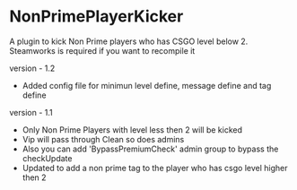 # NonPrimePlayerKicker
A plugin to kick Non Prime players who has CSGO level below 2. 
Steamworks is required if you want to recompile it

version - 1.2
- Added config file for minimun level define, message define and tag define

version - 1.1
- Only Non Prime Players with level less then 2 will be kicked
- Vip will pass through Clean so does admins
- Also you can add 'BypassPremiumCheck' admin group to bypass the checkUpdate 
- Updated to add a non prime tag to the player who has csgo level higher then 2

